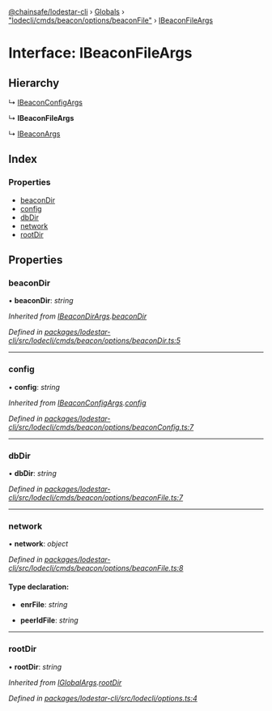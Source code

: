 [@chainsafe/lodestar-cli](../README.md) › [Globals](../globals.md) › ["lodecli/cmds/beacon/options/beaconFile"](../modules/_lodecli_cmds_beacon_options_beaconfile_.md) › [IBeaconFileArgs](_lodecli_cmds_beacon_options_beaconfile_.ibeaconfileargs.md)

# Interface: IBeaconFileArgs

## Hierarchy

  ↳ [IBeaconConfigArgs](_lodecli_cmds_beacon_options_beaconconfig_.ibeaconconfigargs.md)

  ↳ **IBeaconFileArgs**

  ↳ [IBeaconArgs](_lodecli_cmds_beacon_options_index_.ibeaconargs.md)

## Index

### Properties

* [beaconDir](_lodecli_cmds_beacon_options_beaconfile_.ibeaconfileargs.md#beacondir)
* [config](_lodecli_cmds_beacon_options_beaconfile_.ibeaconfileargs.md#config)
* [dbDir](_lodecli_cmds_beacon_options_beaconfile_.ibeaconfileargs.md#dbdir)
* [network](_lodecli_cmds_beacon_options_beaconfile_.ibeaconfileargs.md#network)
* [rootDir](_lodecli_cmds_beacon_options_beaconfile_.ibeaconfileargs.md#rootdir)

## Properties

###  beaconDir

• **beaconDir**: *string*

*Inherited from [IBeaconDirArgs](_lodecli_cmds_beacon_options_beacondir_.ibeacondirargs.md).[beaconDir](_lodecli_cmds_beacon_options_beacondir_.ibeacondirargs.md#beacondir)*

*Defined in [packages/lodestar-cli/src/lodecli/cmds/beacon/options/beaconDir.ts:5](https://github.com/ChainSafe/lodestar/blob/9711bce31/packages/lodestar-cli/src/lodecli/cmds/beacon/options/beaconDir.ts#L5)*

___

###  config

• **config**: *string*

*Inherited from [IBeaconConfigArgs](_lodecli_cmds_beacon_options_beaconconfig_.ibeaconconfigargs.md).[config](_lodecli_cmds_beacon_options_beaconconfig_.ibeaconconfigargs.md#config)*

*Defined in [packages/lodestar-cli/src/lodecli/cmds/beacon/options/beaconConfig.ts:7](https://github.com/ChainSafe/lodestar/blob/9711bce31/packages/lodestar-cli/src/lodecli/cmds/beacon/options/beaconConfig.ts#L7)*

___

###  dbDir

• **dbDir**: *string*

*Defined in [packages/lodestar-cli/src/lodecli/cmds/beacon/options/beaconFile.ts:7](https://github.com/ChainSafe/lodestar/blob/9711bce31/packages/lodestar-cli/src/lodecli/cmds/beacon/options/beaconFile.ts#L7)*

___

###  network

• **network**: *object*

*Defined in [packages/lodestar-cli/src/lodecli/cmds/beacon/options/beaconFile.ts:8](https://github.com/ChainSafe/lodestar/blob/9711bce31/packages/lodestar-cli/src/lodecli/cmds/beacon/options/beaconFile.ts#L8)*

#### Type declaration:

* **enrFile**: *string*

* **peerIdFile**: *string*

___

###  rootDir

• **rootDir**: *string*

*Inherited from [IGlobalArgs](_lodecli_options_.iglobalargs.md).[rootDir](_lodecli_options_.iglobalargs.md#rootdir)*

*Defined in [packages/lodestar-cli/src/lodecli/options.ts:4](https://github.com/ChainSafe/lodestar/blob/9711bce31/packages/lodestar-cli/src/lodecli/options.ts#L4)*
